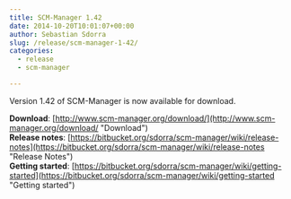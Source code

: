 ```yaml
---
title: SCM-Manager 1.42
date: 2014-10-20T10:01:07+00:00
author: Sebastian Sdorra
slug: /release/scm-manager-1-42/
categories:
  - release
  - scm-manager

---
```

Version 1.42 of SCM-Manager is now available for download.

**Download**: [http://www.scm-manager.org/download/](http://www.scm-manager.org/download/ "Download")  
**Release notes**: [https://bitbucket.org/sdorra/scm-manager/wiki/release-notes](https://bitbucket.org/sdorra/scm-manager/wiki/release-notes "Release Notes")  
**Getting started**: [https://bitbucket.org/sdorra/scm-manager/wiki/getting-started](https://bitbucket.org/sdorra/scm-manager/wiki/getting-started "Getting started")

